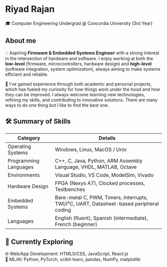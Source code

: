 # Riyad Rajan
🎓 Computer Engineering Undergrad @ Concordia University (3rd Year)

## About me  
💡 Aspiring **Firmware & Embedded Systems Engineer** with a strong interest in the intersection of hardware and software. I enjoy working at both the **low-level** (firmware, microcontrollers, hardware design) and **high-level** (software integration, system optimization), always aiming to make systems efficient and reliable.  

🔧 I’ve gained experience through both academic and personal projects, which has fueled my curiosity for how things work under the hood and how they can be improved. I always welcome learning new technologies, refining my skills, and contributing to innovative solutions. There are many ways to do one thing but I like to find the best one. 

## 🛠️ Summary of Skills
| Category            | Details                                                                 |
|---------------------|-------------------------------------------------------------------------|
| Operating Systems   | Windows, Linux, MacOS / Unix                                            |
| Programming Languages | C++, C, Java, Python, ARM Assembly Language, VHDL, MATLAB, Octave     |
| Environments        | Visual Studio, VS Code, ModelSim, Vivado                                |
| Hardware Design     | FPGA (Nexys A7), Clocked processes, Testbenches                         |
| Embedded Systems    | Bare-metal C, PWM, Timers, Interrupts, TWI/I²C, UART, Datasheet-based peripheral coding |
| Languages           | English (fluent), Spanish (intermediate), French (beginner)             |


## 🚀 Currently Exploring 
🌐 Web/App Development: HTML5/CSS, JavaScript, React.js  
🤖 ML/AI:  Python, PyTorch, scikit-learn, pandas, NumPy, matplotlib

